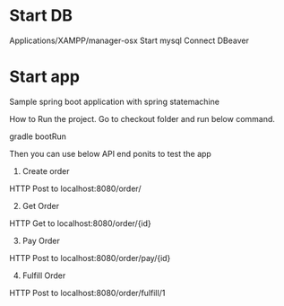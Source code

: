 # Start DB
Applications/XAMPP/manager-osx
Start mysql
Connect DBeaver

# Start app
Sample spring boot application with spring statemachine

How to Run the project. Go to checkout folder and run below command.

gradle bootRun

Then you can use below API end ponits to test the app

1. Create order

HTTP Post to localhost:8080/order/

2. Get Order

HTTP Get to localhost:8080/order/{id}

3. Pay Order

HTTP Post to localhost:8080/order/pay/{id}

4. Fulfill Order

HTTP Post to localhost:8080/order/fulfill/1
